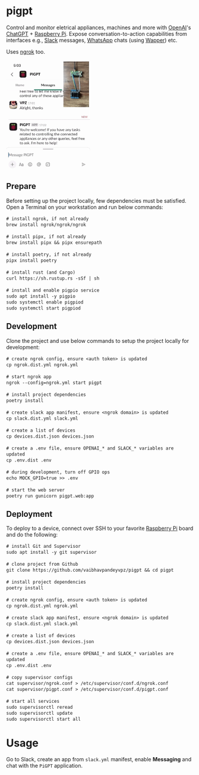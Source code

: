 # pigpt

Control and monitor eletrical appliances, machines and more with [OpenAI](https://openai.com/)'s [ChatGPT](https://openai.com/chatgpt/) + [Raspberry Pi](https://www.raspberrypi.org/). Expose conversation-to-action capabilities from interfaces e.g., [Slack](https://slack.com/intl/en-in/) messages, [WhatsApp](https://www.whatsapp.com/) chats (using [Wapper](https://github.com/vaibhavpandeyvpz/wapper)) etc.

Uses [ngrok](https://ngrok.com/) too.

![PiGPT Demo](demo.gif)

## Prepare

Before setting up the project locally, few dependencies must be satisfied.
Open a Terminal on your workstation and run below commands:

```shell
# install ngrok, if not already
brew install ngrok/ngrok/ngrok

# install pipx, if not already
brew install pipx && pipx ensurepath

# install poetry, if not already
pipx install poetry

# install rust (and Cargo)
curl https://sh.rustup.rs -sSf | sh

# install and enable pigpio service
sudo apt install -y pigpio
sudo systemctl enable pigpiod
sudo systemctl start pigpiod
```

## Development

Clone the project and use below commands to setup the project locally for development:

```shell
# create ngrok config, ensure <auth token> is updated
cp ngrok.dist.yml ngrok.yml

# start ngrok app
ngrok --config=ngrok.yml start pigpt

# install project dependencies
poetry install

# create slack app manifest, ensure <ngrok domain> is updated
cp slack.dist.yml slack.yml

# create a list of devices
cp devices.dist.json devices.json

# create a .env file, ensure OPENAI_* and SLACK_* variables are updated
cp .env.dist .env

# during development, turn off GPIO ops
echo MOCK_GPIO=true >> .env

# start the web server
poetry run gunicorn pigpt.web:app
```

## Deployment

To deploy to a device, connect over SSH to your favorite [Raspberry Pi](https://www.raspberrypi.org/) board and do the following:

```shell
# install Git and Supervisor
sudo apt install -y git supervisor

# clone project from Github
git clone https://github.com/vaibhavpandeyvpz/pigpt && cd pigpt

# install project dependencies
poetry install

# create ngrok config, ensure <auth token> is updated
cp ngrok.dist.yml ngrok.yml

# create slack app manifest, ensure <ngrok domain> is updated
cp slack.dist.yml slack.yml

# create a list of devices
cp devices.dist.json devices.json

# create a .env file, ensure OPENAI_* and SLACK_* variables are updated
cp .env.dist .env

# copy supervisor configs
cat supervisor/ngrok.conf > /etc/supervisor/conf.d/ngrok.conf
cat supervisor/pigpt.conf > /etc/supervisor/conf.d/pigpt.conf

# start all services
sudo supervisorctl reread
sudo supervisorctl update
sudo supervisorctl start all
```

# Usage

Go to Slack, create an app from `slack.yml` manifest, enable **Messaging** and chat with the `PiGPT` application.
